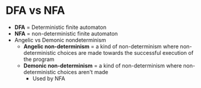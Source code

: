 # DFA vs NFA
- **DFA** = Deterministic finite automaton
- **NFA** = non-deterministic finite automaton
- Angelic vs Demonic nondeterminism
    * **Angelic non-determinism** = a kind of non-determinism where
      non-deterministic choices are made towards the successful execution of the
      program
    * **Demonic non-determinism** = a kind of non-determinism where
      non-deterministic choices aren't made
        + Used by NFA


